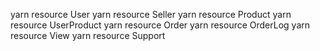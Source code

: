 yarn resource User
yarn resource Seller
yarn resource Product
yarn resource UserProduct
yarn resource Order
yarn resource OrderLog
yarn resource View
yarn resource Support

